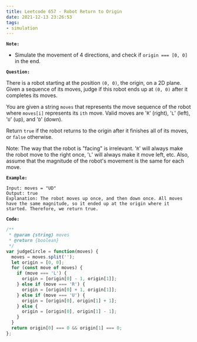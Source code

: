 ```yaml
---
title: Leetcode 657 - Robot Return to Origin
date: 2021-12-13 23:26:53
tags:
- simulation
---
```

**`Note:`**
- Simulate the movement of 4 directions, and check if `origin === [0, 0]` in the end.

**`Question:`**

There is a robot starting at the position `(0, 0)`, the origin, on a 2D plane. Given a sequence of its moves, judge if this robot ends up at `(0, 0)` after it completes its moves.

You are given a string `moves` that represents the move sequence of the robot where `moves[i]` represents its `ith` move. Valid moves are '`R`' (right), '`L`' (left), '`U`' (up), and '`D`' (down).

Return `true` if the robot returns to the origin after it finishes all of its moves, or `false` otherwise.

Note: The way that the robot is "facing" is irrelevant. '`R`' will always make the robot move to the right once, '`L`' will always make it move left, etc. Also, assume that the magnitude of the robot's movement is the same for each move.

**`Example:`**
```
Input: moves = "UD"
Output: true
Explanation: The robot moves up once, and then down once. All moves have the same magnitude, so it ended up at the origin where it started. Therefore, we return true.
```

**`Code:`**
```javascript
/**
 * @param {string} moves
 * @return {boolean}
 */
var judgeCircle = function(moves) {
  moves = moves.split('');
  let origin = [0, 0];
  for (const move of moves) {
    if (move === 'L') {
      origin = [origin[0] - 1, origin[1]];
    } else if (move === 'R') {
      origin = [origin[0] + 1, origin[1]];
    } else if (move === 'U') {
      origin = [origin[0], origin[1] + 1];
    } else {
      origin = [origin[0], origin[1] - 1];
    }
  }
  return origin[0] === 0 && origin[1] === 0;
};
```